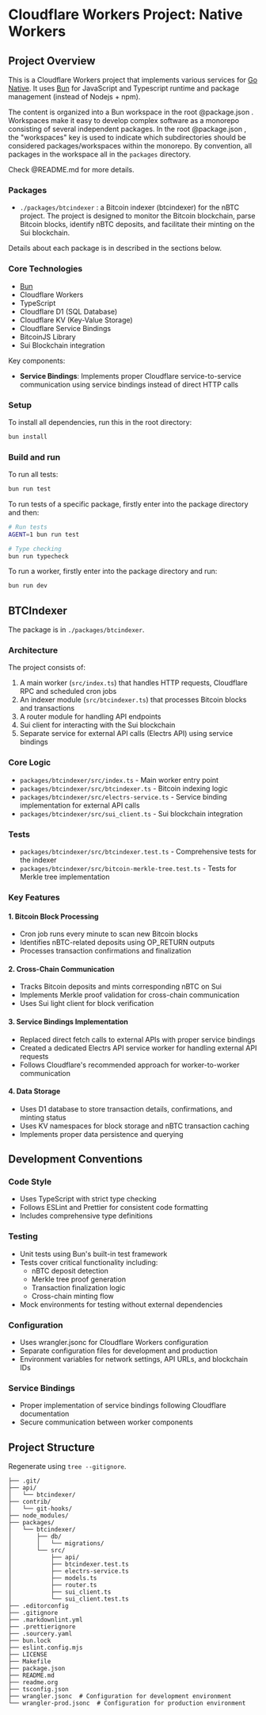 # Cloudflare Workers Project: Native Workers

## Project Overview

This is a Cloudflare Workers project that implements various services for [Go Native](https://github.com/gonative-cc).
It uses [Bun](https://bun.com/) for JavaScript and Typescript runtime and package management (instead of Nodejs + npm).

The content is organized into a Bun workspace in the root @package.json .
Workspaces make it easy to develop complex software as a monorepo consisting of several independent packages.
In the root @package.json , the "workspaces" key is used to indicate which subdirectories should be considered packages/workspaces within the monorepo.
By convention, all packages in the workspace all in the `packages` directory.

Check @README.md for more details.

### Packages

- `./packages/btcindexer` : a Bitcoin indexer (btcindexer) for the nBTC project. The project is designed to monitor the Bitcoin blockchain, parse Bitcoin blocks, identify nBTC deposits, and facilitate their minting on the Sui blockchain.

Details about each package is in described in the sections below.

### Core Technologies

- [Bun](https://bun.com/)
- Cloudflare Workers
- TypeScript
- Cloudflare D1 (SQL Database)
- Cloudflare KV (Key-Value Storage)
- Cloudflare Service Bindings
- BitcoinJS Library
- Sui Blockchain integration

Key components:

- **Service Bindings**: Implements proper Cloudflare service-to-service communication using service bindings instead of direct HTTP calls

### Setup

To install all dependencies, run this in the root directory:

```bash
bun install
```

### Build and run

To run all tests:

```bash
bun run test
```

To run tests of a specific package, firstly enter into the package directory and then:

```bash
# Run tests
AGENT=1 bun run test

# Type checking
bun run typecheck
```

To run a worker, firstly enter into the package directory and run:

```bash
bun run dev
```

## BTCIndexer

The package is in `./packages/btcindexer`.

### Architecture

The project consists of:

1. A main worker (`src/index.ts`) that handles HTTP requests, Cloudflare RPC and scheduled cron jobs
2. An indexer module (`src/btcindexer.ts`) that processes Bitcoin blocks and transactions
3. A router module for handling API endpoints
4. Sui client for interacting with the Sui blockchain
5. Separate service for external API calls (Electrs API) using service bindings

### Core Logic

- `packages/btcindexer/src/index.ts` - Main worker entry point
- `packages/btcindexer/src/btcindexer.ts` - Bitcoin indexing logic
- `packages/btcindexer/src/electrs-service.ts` - Service binding implementation for external API calls
- `packages/btcindexer/src/sui_client.ts` - Sui blockchain integration

### Tests

- `packages/btcindexer/src/btcindexer.test.ts` - Comprehensive tests for the indexer
- `packages/btcindexer/src/bitcoin-merkle-tree.test.ts` - Tests for Merkle tree implementation

### Key Features

#### 1. Bitcoin Block Processing

- Cron job runs every minute to scan new Bitcoin blocks
- Identifies nBTC-related deposits using OP_RETURN outputs
- Processes transaction confirmations and finalization

#### 2. Cross-Chain Communication

- Tracks Bitcoin deposits and mints corresponding nBTC on Sui
- Implements Merkle proof validation for cross-chain communication
- Uses Sui light client for block verification

#### 3. Service Bindings Implementation

- Replaced direct fetch calls to external APIs with proper service bindings
- Created a dedicated Electrs API service worker for handling external API requests
- Follows Cloudflare's recommended approach for worker-to-worker communication

#### 4. Data Storage

- Uses D1 database to store transaction details, confirmations, and minting status
- Uses KV namespaces for block storage and nBTC transaction caching
- Implements proper data persistence and querying

## Development Conventions

### Code Style

- Uses TypeScript with strict type checking
- Follows ESLint and Prettier for consistent code formatting
- Includes comprehensive type definitions

### Testing

- Unit tests using Bun's built-in test framework
- Tests cover critical functionality including:
  - nBTC deposit detection
  - Merkle tree proof generation
  - Transaction finalization logic
  - Cross-chain minting flow
- Mock environments for testing without external dependencies

### Configuration

- Uses wrangler.jsonc for Cloudflare Workers configuration
- Separate configuration files for development and production
- Environment variables for network settings, API URLs, and blockchain IDs

### Service Bindings

- Proper implementation of service bindings following Cloudflare documentation
- Secure communication between worker components

## Project Structure

Regenerate using `tree --gitignore`.

```text
├── .git/
├── api/
│   └── btcindexer/
├── contrib/
│   └── git-hooks/
├── node_modules/
├── packages/
│   └── btcindexer/
│       ├── db/
│       │   └── migrations/
│       └── src/
│           ├── api/
│           ├── btcindexer.test.ts
│           ├── electrs-service.ts
│           ├── models.ts
│           ├── router.ts
│           ├── sui_client.ts
│           └── sui_client.test.ts
├── .editorconfig
├── .gitignore
├── .markdownlint.yml
├── .prettierignore
├── .sourcery.yaml
├── bun.lock
├── eslint.config.mjs
├── LICENSE
├── Makefile
├── package.json
├── README.md
├── readme.org
├── tsconfig.json
├── wrangler.jsonc  # Configuration for development environment
└── wrangler-prod.jsonc  # Configuration for production environment
```
